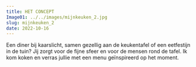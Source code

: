 ```yaml
---
title: HET CONCEPT
Image01: ../../images/mijnkeuken_2.jpg
slug: mijnkeuken_2
date: 2022-10-16
---
```

Een diner bij kaarslicht, samen gezellig aan de keukentafel of een eetfestijn in de tuin? Jij zorgt voor de fijne sfeer en voor de mensen rond de tafel. Ik kom koken en verras jullie met een menu geïnspireerd op het moment.